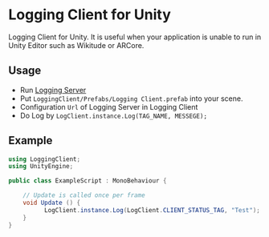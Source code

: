 # Logging Client for Unity

Logging Client for Unity. It is useful when your application is unable to run in Unity Editor such as Wikitude or ARCore.

## Usage

* Run [Logging Server](https://github.com/ARX-SKE12/ARTag-Logging-Server)
* Put `LoggingClient/Prefabs/Logging Client.prefab` into your scene.
* Configuration `Url` of Logging Server in Logging Client
* Do Log by `LogClient.instance.Log(TAG_NAME, MESSEGE);`

## Example

```cs
using LoggingClient;
using UnityEngine;

public class ExampleScript : MonoBehaviour {

	// Update is called once per frame
	void Update () {
          LogClient.instance.Log(LogClient.CLIENT_STATUS_TAG, "Test");		
	}
}
```
